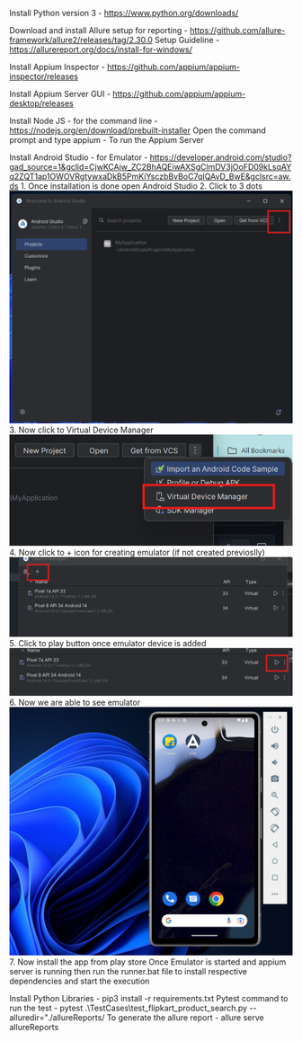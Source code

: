 Install Python version 3 - https://www.python.org/downloads/

Download and install Allure setup for reporting - https://github.com/allure-framework/allure2/releases/tag/2.30.0
    Setup Guideline - https://allurereport.org/docs/install-for-windows/

Install Appium Inspector - https://github.com/appium/appium-inspector/releases

Install Appium Server GUI - https://github.com/appium/appium-desktop/releases

Install Node JS - for the command line - https://nodejs.org/en/download/prebuilt-installer
    Open the command prompt and type appium - To run the Appium Server

Install Android Studio - for Emulator - https://developer.android.com/studio?gad_source=1&gclid=CjwKCAjw_ZC2BhAQEiwAXSgClmDV3jOoFD09kLsqAYq2ZQT1ap1OWOVRgtywxaDkB5PmKiYsczbBvBoC7qIQAvD_BwE&gclsrc=aw.ds
    1. Once installation is done open Android Studio
    2. Click to 3 dots
    ![alt text](image.png)
    3. Now click to Virtual Device Manager
    ![alt text](image-1.png)
    4. Now click to + icon for creating emulator (if not created previoslly)
    ![alt text](image-2.png)
    5. Click to play button once emulator device is added
    ![alt text](image-3.png)
    6. Now we are able to see emulator
    ![alt text](image-4.png)
    7. Now install the app from play store
Once Emulator is started and appium server is running then run the runner.bat file to install respective dependencies and start the execution

Install  Python Libraries - pip3 install -r requirements.txt
Pytest command to run the test - pytest .\TestCases\test_flipkart_product_search.py --alluredir="./allureReports/
To generate the allure report - allure serve allureReports